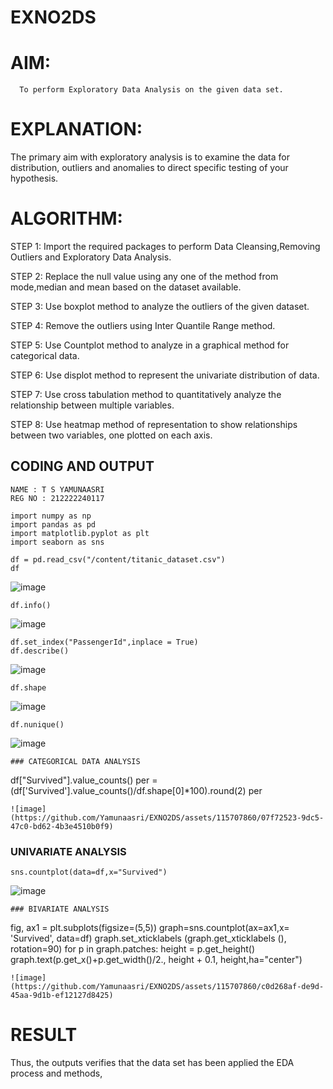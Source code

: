 # EXNO2DS
# AIM:
      To perform Exploratory Data Analysis on the given data set.
      
# EXPLANATION:
  The primary aim with exploratory analysis is to examine the data for distribution, outliers and anomalies to direct specific testing of your hypothesis.
  
# ALGORITHM:
STEP 1: Import the required packages to perform Data Cleansing,Removing Outliers and Exploratory Data Analysis.

STEP 2: Replace the null value using any one of the method from mode,median and mean based on the dataset available.

STEP 3: Use boxplot method to analyze the outliers of the given dataset.

STEP 4: Remove the outliers using Inter Quantile Range method.

STEP 5: Use Countplot method to analyze in a graphical method for categorical data.

STEP 6: Use displot method to represent the univariate distribution of data.

STEP 7: Use cross tabulation method to quantitatively analyze the relationship between multiple variables.

STEP 8: Use heatmap method of representation to show relationships between two variables, one plotted on each axis.

## CODING AND OUTPUT
```
NAME : T S YAMUNAASRI
REG NO : 212222240117
```
```
import numpy as np
import pandas as pd
import matplotlib.pyplot as plt
import seaborn as sns

df = pd.read_csv("/content/titanic_dataset.csv")
df
```
![image](https://github.com/varshxnx/EXNO2DS/assets/122253525/22d4b4d9-9074-47c2-8f78-6c337b83d158)

```
df.info()
```
![image](https://github.com/varshxnx/EXNO2DS/assets/122253525/e104190a-45cb-4220-a9e4-e5cb1290271b)

```
df.set_index("PassengerId",inplace = True)
df.describe()
```
![image](https://github.com/varshxnx/EXNO2DS/assets/122253525/01c07561-84b7-4b49-9dd0-5a57f94020c3)

```
df.shape
```
![image](https://github.com/varshxnx/EXNO2DS/assets/122253525/2f6e2315-f94d-4e4c-9bab-aab8eb76639a)

```
df.nunique()
```
![image](https://github.com/varshxnx/EXNO2DS/assets/122253525/9ba7083f-7f66-429d-9458-1d9cec084c87)

```
### CATEGORICAL DATA ANALYSIS
```
df["Survived"].value_counts()
per = (df['Survived'].value_counts()/df.shape[0]*100).round(2)
per
```
![image](https://github.com/Yamunaasri/EXNO2DS/assets/115707860/07f72523-9dc5-47c0-bd62-4b3e4510b0f9)
```
### UNIVARIATE ANALYSIS
```
sns.countplot(data=df,x="Survived")
```
![image](https://github.com/varshxnx/EXNO2DS/assets/122253525/9bb746ec-dda8-4883-8793-ed8a573d8e75)

```
### BIVARIATE ANALYSIS
```
fig, ax1 = plt.subplots(figsize=(5,5))
graph=sns.countplot(ax=ax1,x= 'Survived', data=df)
graph.set_xticklabels (graph.get_xticklabels (), rotation=90)
for p in graph.patches:
  height = p.get_height()
  graph.text(p.get_x()+p.get_width()/2., height + 0.1, height,ha="center")
```
![image](https://github.com/Yamunaasri/EXNO2DS/assets/115707860/c0d268af-de9d-45aa-9d1b-ef12127d8425)
```

# RESULT
Thus, the outputs verifies that the data set has been applied the EDA process and methods,
